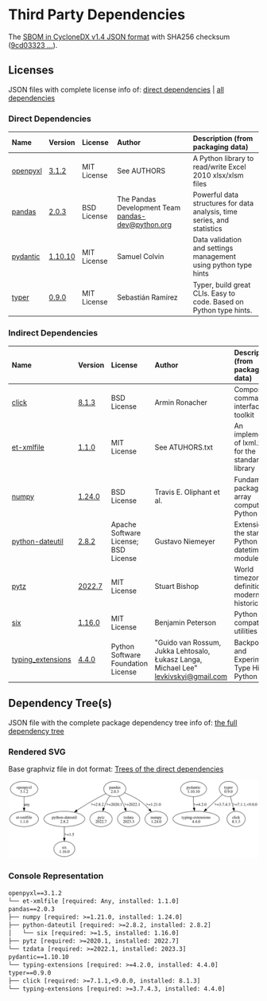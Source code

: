 # Third Party Dependencies

<!--[[[fill sbom_sha256()]]]-->
The [SBOM in CycloneDX v1.4 JSON format](https://git.sr.ht/~sthagen/hyperkuutio/blob/default/sbom/cdx.json) with SHA256 checksum ([9cd03323 ...](https://git.sr.ht/~sthagen/hyperkuutio/blob/default/sbom/cdx.json.sha256 "sha256:9cd03323e3d188026b30761602a830cea6d0495ff898f889d0ece607c5a2458a")).
<!--[[[end]]] (checksum: e3db63bee9555db443fe8e51e5602e38)-->
## Licenses

JSON files with complete license info of: [direct dependencies](direct-dependency-licenses.json) | [all dependencies](all-dependency-licenses.json)

### Direct Dependencies

<!--[[[fill direct_dependencies_table()]]]-->
| Name                                             | Version                                               | License     | Author                                              | Description (from packaging data)                                       |
|:-------------------------------------------------|:------------------------------------------------------|:------------|:----------------------------------------------------|:------------------------------------------------------------------------|
| [openpyxl](https://openpyxl.readthedocs.io)      | [3.1.2](https://pypi.org/project/openpyxl/3.1.2/)     | MIT License | See AUTHORS                                         | A Python library to read/write Excel 2010 xlsx/xlsm files               |
| [pandas](https://pandas.pydata.org)              | [2.0.3](https://pypi.org/project/pandas/2.0.3/)       | BSD License | The Pandas Development Team <pandas-dev@python.org> | Powerful data structures for data analysis, time series, and statistics |
| [pydantic](https://github.com/pydantic/pydantic) | [1.10.10](https://pypi.org/project/pydantic/1.10.10/) | MIT License | Samuel Colvin                                       | Data validation and settings management using python type hints         |
| [typer](https://github.com/tiangolo/typer)       | [0.9.0](https://pypi.org/project/typer/0.9.0/)        | MIT License | Sebastián Ramírez                                   | Typer, build great CLIs. Easy to code. Based on Python type hints.      |
<!--[[[end]]] (checksum: ae66a9d391c62d5a4659ca903aa87243)-->

### Indirect Dependencies

<!--[[[fill indirect_dependencies_table()]]]-->
| Name                                                             | Version                                                    | License                              | Author                                                                                | Description (from packaging data)                          |
|:-----------------------------------------------------------------|:-----------------------------------------------------------|:-------------------------------------|:--------------------------------------------------------------------------------------|:-----------------------------------------------------------|
| [click](https://palletsprojects.com/p/click/)                    | [8.1.3](https://pypi.org/project/click/8.1.3/)             | BSD License                          | Armin Ronacher                                                                        | Composable command line interface toolkit                  |
| [et-xmlfile](https://foss.heptapod.net/openpyxl/et_xmlfile)      | [1.1.0](https://pypi.org/project/et-xmlfile/1.1.0/)        | MIT License                          | See ATUHORS.txt                                                                       | An implementation of lxml.xmlfile for the standard library |
| [numpy](https://www.numpy.org)                                   | [1.24.0](https://pypi.org/project/numpy/1.24.0/)           | BSD License                          | Travis E. Oliphant et al.                                                             | Fundamental package for array computing in Python          |
| [python-dateutil](https://github.com/dateutil/dateutil)          | [2.8.2](https://pypi.org/project/python-dateutil/2.8.2/)   | Apache Software License; BSD License | Gustavo Niemeyer                                                                      | Extensions to the standard Python datetime module          |
| [pytz](http://pythonhosted.org/pytz)                             | [2022.7](https://pypi.org/project/pytz/2022.7/)            | MIT License                          | Stuart Bishop                                                                         | World timezone definitions, modern and historical          |
| [six](https://github.com/benjaminp/six)                          | [1.16.0](https://pypi.org/project/six/1.16.0/)             | MIT License                          | Benjamin Peterson                                                                     | Python 2 and 3 compatibility utilities                     |
| [typing_extensions](https://github.com/python/typing_extensions) | [4.4.0](https://pypi.org/project/typing_extensions/4.4.0/) | Python Software Foundation License   | "Guido van Rossum, Jukka Lehtosalo, Łukasz Langa, Michael Lee" <levkivskyi@gmail.com> | Backported and Experimental Type Hints for Python 3.7+     |
<!--[[[end]]] (checksum: 71f3db1a92b99de94788828ea664bee5)-->

## Dependency Tree(s)

JSON file with the complete package dependency tree info of: [the full dependency tree](package-dependency-tree.json)

### Rendered SVG

Base graphviz file in dot format: [Trees of the direct dependencies](package-dependency-tree.dot.txt)

<img src="./package-dependency-tree.svg" alt="Trees of the direct dependencies" title="Trees of the direct dependencies"/>

### Console Representation

<!--[[[fill dependency_tree_console_text()]]]-->
````console
openpyxl==3.1.2
└── et-xmlfile [required: Any, installed: 1.1.0]
pandas==2.0.3
├── numpy [required: >=1.21.0, installed: 1.24.0]
├── python-dateutil [required: >=2.8.2, installed: 2.8.2]
│   └── six [required: >=1.5, installed: 1.16.0]
├── pytz [required: >=2020.1, installed: 2022.7]
└── tzdata [required: >=2022.1, installed: 2023.3]
pydantic==1.10.10
└── typing-extensions [required: >=4.2.0, installed: 4.4.0]
typer==0.9.0
├── click [required: >=7.1.1,<9.0.0, installed: 8.1.3]
└── typing-extensions [required: >=3.7.4.3, installed: 4.4.0]
````
<!--[[[end]]] (checksum: 65c79cd54dd9af4b27c52829772b17a0)-->
